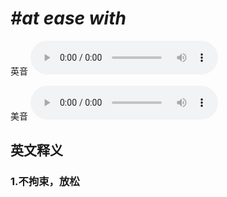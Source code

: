 # ***\#at ease with*** 
英音
<audio src="./media/at ease with1_AAC.aac" controls="controls"></audio>

美音
<audio src="./media/at ease with2_AAC.aac" controls="controls"></audio>



  

英文释义
---
### 1.**不拘束，放松**  


